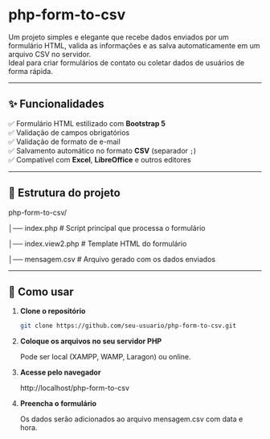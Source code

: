 # php-form-to-csv

Um projeto simples e elegante que recebe dados enviados por um formulário HTML, valida as informações e as salva automaticamente em um arquivo CSV no servidor.  
Ideal para criar formulários de contato ou coletar dados de usuários de forma rápida.


---

## ✨ Funcionalidades
✅ Formulário HTML estilizado com **Bootstrap 5**  
✅ Validação de campos obrigatórios  
✅ Validação de formato de e-mail  
✅ Salvamento automático no formato **CSV** (separador `;`)  
✅ Compatível com **Excel**, **LibreOffice** e outros editores  

---

## 📂 Estrutura do projeto
php-form-to-csv/

│── index.php # Script principal que processa o formulário

│── index.view2.php # Template HTML do formulário

│── mensagem.csv # Arquivo gerado com os dados enviados

---

## 🚀 Como usar

1. **Clone o repositório**

   ```bash
   git clone https://github.com/seu-usuario/php-form-to-csv.git

2. **Coloque os arquivos no seu servidor PHP**

   Pode ser local (XAMPP, WAMP, Laragon) ou online.

3. **Acesse pelo navegador**

   http://localhost/php-form-to-csv

4. **Preencha o formulário**

   Os dados serão adicionados ao arquivo mensagem.csv com data e hora.



